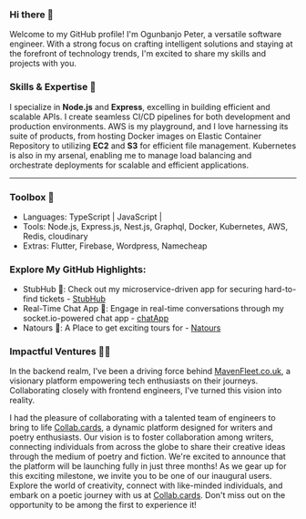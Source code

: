 ### Hi there 👋

Welcome to my GitHub profile! I'm Ogunbanjo Peter, a versatile software engineer. With a strong focus on crafting intelligent solutions and staying at the forefront of technology trends, I'm excited to share my skills and projects with you.
### Skills & Expertise 🚀
I specialize in **Node.js**  and **Express**, excelling in building efficient and scalable APIs. I create seamless CI/CD pipelines for both development and production environments. AWS is my playground, and I love harnessing its suite of products, from hosting Docker images on Elastic Container Repository to utilizing **EC2** and **S3** for efficient file management. Kubernetes is also in my arsenal, enabling me to manage load balancing and orchestrate deployments for scalable and efficient applications.
_______________________________________________________________________________________________________________________________________________________________________________________________________________________
### Toolbox 🧰
- Languages: TypeScript | JavaScript |
-  Tools: Node.js, Express.js, Nest.js, Graphql, Docker, Kubernetes, AWS, Redis, cloudinary
- Extras: Flutter, Firebase, Wordpress, Namecheap

### Explore My GitHub Highlights:
- StubHub 🎫: Check out my microservice-driven app for securing hard-to-find tickets - [StubHub](https://github.com/Perosky168/stubHub-clone)
- Real-Time Chat App 💬: Engage in real-time conversations through my socket.io-powered chat app - [chatApp](https://github.com/Perosky168/chat-app-api)
- Natours 🏢: A Place to get exciting tours for - [Natours](https://github.com/Perosky168/natours) 

### Impactful Ventures 👨‍💻
In the backend realm, I've been a driving force behind [MavenFleet.co.uk](https://mavenfleet.co.uk), a visionary platform empowering tech enthusiasts on their journeys. Collaborating closely with frontend engineers, I've turned this vision into reality.

I had the pleasure of collaborating with a talented team of engineers to bring to life [Collab.cards](https://collab.cards), a dynamic platform designed for writers and poetry enthusiasts. Our vision is to foster collaboration among writers, connecting individuals from across the globe to share their creative ideas through the medium of poetry and fiction. We're excited to announce that the platform will be launching fully in just three months! As we gear up for this exciting milestone, we invite you to be one of our inaugural users. Explore the world of creativity, connect with like-minded individuals, and embark on a poetic journey with us at [Collab.cards](https://collab.cards). Don't miss out on the opportunity to be among the first to experience it!


